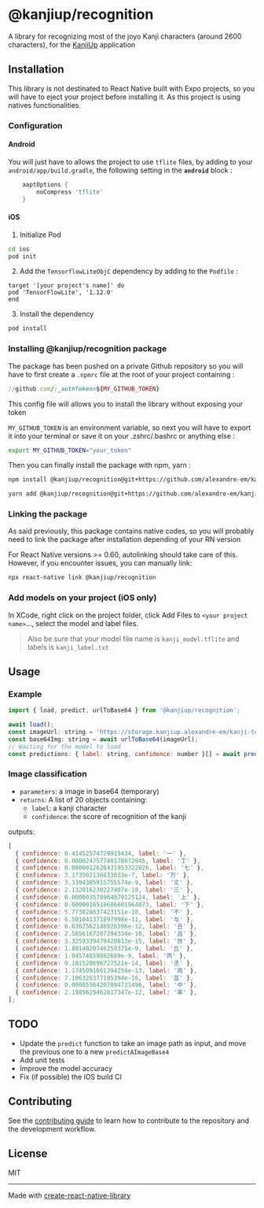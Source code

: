 # @kanjiup/recognition

A library for recognizing most of the joyo Kanji characters (around 2600 characters),
for the [KanjiUp](https://github.com/alexandre-em/kanji-up) application

## Installation

This library is not destinated to React Native built with Expo projects,
so you will have to eject your project before installing it.
As this project is using natives functionalities.

### Configuration

#### Android

You will just have to allows the project to use `tflite` files,
by adding to your `android/app/build.gradle`, the following setting in the **`android`** block :

```gradle
    aaptOptions {
        noCompress 'tflite'
    }
```

#### iOS

1. Initialize Pod

```sh
cd ios
pod init
```

2. Add the `TensorflowLiteObjC` dependency by adding to the `Podfile` :

```pod
target '[your project's name]' do
pod 'TensorFlowLite', '1.12.0'
end
```

3. Install the dependency

```sh
pod install
```

### Installing @kanjiup/recognition package

The package has been pushed on a private Github repository so you will have to
first create a `.npmrc` file at the root of your project containing :

```ruby
//github.com/:_authToken=${MY_GITHUB_TOKEN}
```

This config file will allows you to install the library without exposing your token

`MY_GITHUB_TOKEN` is an environment variable,
so next you will have to export it into your terminal
or save it on your .zshrc/.bashrc or anything else :

```bash
export MY_GITHUB_TOKEN="your_token"
```

Then you can finally install the package with npm, yarn :

```sh
npm install @kanjiup/recognition@git+https://github.com/alexandre-em/kanji-up-recognition.git
```

```sh
yarn add @kanjiup/recognition@git+https://github.com/alexandre-em/kanji-up-recognition.git
```

### Linking the package

As said previously, this package contains native codes,
so you will probably need to link the package after installation
depending of your RN version

For React Native versions >= 0.60, autolinking should take care of this.
However, if you encounter issues, you can manually link:

```sh
npx react-native link @kanjiup/recognition
```

### Add models on your project (iOS only)

In XCode, right click on the project folder,
click Add Files to `<your project name>`..., select the model and label files.

> Also be sure that your model file name is `kanji_model.tflite` and labels is `kanji_label.txt`

## Usage

### Example

```js
import { load, predict, urlToBase64 } from '@kanjiup/recognition';

await load();
const imageUrl: string = 'https://storage.kanjiup.alexandre-em/kanji-test-ai.png';
const base64Img: string = await urlToBase64(imageUrl);
// Waiting for the model to load
const predictions: { label: string, confidence: number }[] = await predict(base64Img);
```

### Image classification

- `parameters`: a image in base64 (temporary)
- `returns`: A list of 20 objects containing:
  - `label`: a kanji character
  - `confidence`: the score of recognition of the kanji

outputs:

```js
[
  { confidence: 0.41452574729919434, label: '一' },
  { confidence: 0.000024757748178672045, label: '丁' },
  { confidence: 0.0000012626431953322026, label: '七' },
  { confidence: 3.173502136633033e-7, label: '万' },
  { confidence: 3.3304385915755574e-9, label: '丈' },
  { confidence: 2.132016230227407e-10, label: '三' },
  { confidence: 0.000003578964879125124, label: '上' },
  { confidence: 0.0000018518686601964873, label: '下' },
  { confidence: 5.773828637423151e-10, label: '不' },
  { confidence: 6.501041371897998e-11, label: '与' },
  { confidence: 6.6362562146926596e-12, label: '丑' },
  { confidence: 2.5856167207294334e-10, label: '且' },
  { confidence: 3.3259339479420813e-15, label: '世' },
  { confidence: 1.8014820746259375e-9, label: '丘' },
  { confidence: 1.04574859882689e-9, label: '丙' },
  { confidence: 9.181520696727521e-14, label: '丞' },
  { confidence: 1.1745091661394258e-13, label: '両' },
  { confidence: 7.106326377195394e-16, label: '並' },
  { confidence: 0.00005564207094721496, label: '中' },
  { confidence: 2.1985629462817347e-12, label: '串' },
];
```

## TODO

- Update the `predict` function to take an image path as input,
  and move the previous one to a new `predictAImageBase4`
- Add unit tests
- Improve the model accuracy
- Fix (if possible) the iOS build CI

## Contributing

See the [contributing guide](CONTRIBUTING.md) to learn how to contribute to the repository and the development workflow.

## License

MIT

---

Made with [create-react-native-library](https://github.com/callstack/react-native-builder-bob)
